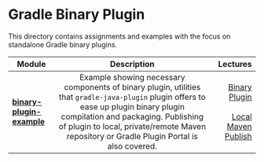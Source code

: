 # Gradle Binary Plugin

This directory contains assignments and examples with the focus on standalone Gradle binary plugins.

|    Module     |  Description  |  Lectures   |
| ------------- |:-------------:|-------------:|
| **[binary-plugin-example](binary-plugin-example)**     | Example showing necessary components of binary plugin, utilities that `gradle-java-plugin` plugin offers to ease up plugin binary plugin compilation and packaging. Publishing of plugin to local, private/remote Maven repository or Gradle Plugin Portal is also covered. | [Binary Plugin](https://www.udemy.com/course/gradle-development/learn/lecture/28264772#overview) <br> <br> [Local Maven Publish](https://www.udemy.com/course/gradle-development/learn/lecture/28264772#overview)|